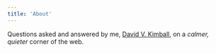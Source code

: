 ```yaml
---
title: 'About'
---
```


<!--
This content will be displayed at the top of the index page.
You can leave this empty if you don’t want to show any content.
-->

Questions asked and answered by me, [David V. Kimball](/who/), on a _calmer, quieter_ corner of the web.
